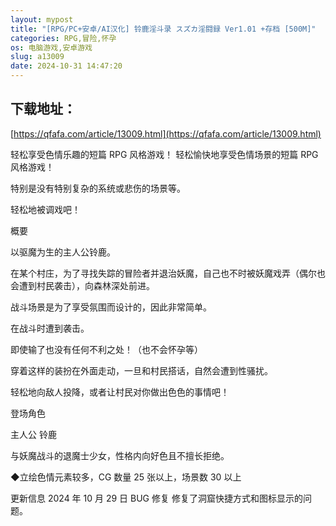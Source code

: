 ```yaml
---
layout: mypost
title: "[RPG/PC+安卓/AI汉化] 铃鹿淫斗录 スズカ淫闘録 Ver1.01 +存档 [500M]"
categories: RPG,冒险,怀孕
os: 电脑游戏,安卓游戏
slug: a13009
date: 2024-10-31 14:47:20
---
```


## 下载地址：

[https://qfafa.com/article/13009.html](https://qfafa.com/article/13009.html)

轻松享受色情乐趣的短篇 RPG 风格游戏！
轻松愉快地享受色情场景的短篇 RPG 风格游戏！

特别是没有特别复杂的系统或悲伤的场景等。

轻松地被调戏吧！

概要

以驱魔为生的主人公铃鹿。

在某个村庄，为了寻找失踪的冒险者并退治妖魔，自己也不时被妖魔戏弄（偶尔也会遭到村民袭击），向森林深处前进。

战斗场景是为了享受氛围而设计的，因此非常简单。

在战斗时遭到袭击。

即使输了也没有任何不利之处！（也不会怀孕等）

穿着这样的装扮在外面走动，一旦和村民搭话，自然会遭到性骚扰。

轻松地向敌人投降，或者让村民对你做出色色的事情吧！

登场角色

主人公 铃鹿

与妖魔战斗的退魔士少女，性格内向好色且不擅长拒绝。

◆立绘色情元素较多，CG 数量 25 张以上，场景数 30 以上

更新信息
2024 年 10 月 29 日 BUG 修复
修复了洞窟快捷方式和图标显示的问题。